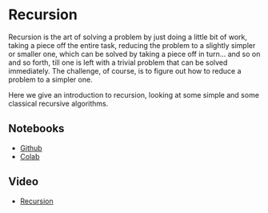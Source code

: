 # Recursion

Recursion is the art of solving a problem by just doing a little bit of work, taking a piece off the entire task, reducing the problem to a slightly simpler or smaller one, which can be solved by taking a piece off in turn... and so on and so forth, till one is left with a trivial problem that can be solved immediately.  The challenge, of course, is to figure out how to reduce a problem to a simpler one. 

Here we give an introduction to recursion, looking at some simple and some classical recursive algorithms.

## Notebooks

* [Github](https://github.com/abstractions-in-python/abstractions-in-python.github.io/blob/master/notebooks/Recursion_chapter.ipynb)
* [Colab](https://drive.google.com/file/d/1phOOUVRK00TF61zj44dkR9aoi8FyXt0k/view?usp=sharing)

## Video

* [Recursion](https://youtu.be/4pEXktgvN-w)
